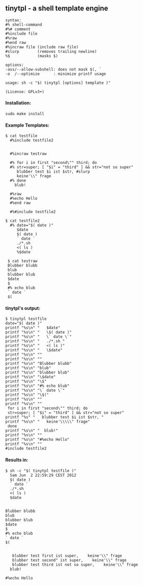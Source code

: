   
## tinytpl - a shell template engine

    syntax:
    #% shell-command
    #%# comment
    #%include file
    #%raw 
    #%end raw
    #%incraw file (include raw file)
    #slurp        (removes trailing newline)
    %$            (masks $)    

    options:
    -ass/--allow-subshell: does not mask $(, ´
    -o  /--optimize      : minimize printf usage
    
    usage: sh -c "$( tinytpl [options] template )"
     
    (License: GPLv3+)

#### Installation:

    sudo make install

#### Example Templates: 
    $ cat testfile
      #%include testfile2
      
      
      #%incraw testraw
       
      #% for i in first "second\"" third; do 
      #% str=super; [ "$i" = "third" ] && str="not so super" 
         blubber test $i ist $str, #slurp
         keine'\\" frage
      #% done 
        blub!
      
      #%raw
      #%echo Hello
      #%end raw
    
      #%#include testfile2

    $ cat testfile2
      #% date="$( date )"
         $date
         $( date )
         ` date `
         ./*.sh 
         <( ls )
         %$date
     
     $ cat testraw 
     Blubber blubb
     blub
     blubber blub
     $date
     $
     #% echo blub
     ` date `
     $(

#### tinytpl's output:
    $ tinytpl testfile
    date="$( date )"
    printf "%s\n" "   $date"
    printf "%s\n" "   \$( date )"
    printf "%s\n" "   \` date \`"
    printf "%s\n" "   ./*.sh "
    printf "%s\n" "   <( ls )"
    printf "%s\n" "   \$date"
    printf "%s\n" ""
    printf "%s\n" ""
    printf "%s\n" "Blubber blubb"
    printf "%s\n" "blub"
    printf "%s\n" "blubber blub"
    printf "%s\n" "\$date"
    printf "%s\n" "\$"
    printf "%s\n" "#% echo blub"
    printf "%s\n" "\` date \`"
    printf "%s\n" "\$("
    printf "%s\n" ""
    printf "%s\n" ""
     for i in first "second\"" third; do 
     str=super; [ "$i" = "third" ] && str="not so super" 
    printf "%s" "   blubber test $i ist $str, "
    printf "%s\n" "   keine'\\\\\" frage"
     done 
    printf "%s\n" "  blub!"
    printf "%s\n" ""
    printf "%s\n" "#%echo Hello"
    printf "%s\n" ""
    #include testfile2

#### Results in:
    $ sh -c "$( tinytpl testfile )"
      Sam Jun  2 22:59:29 CEST 2012
      $( date )
      ` date `
      ./*.sh
      <( ls )
      $date
    
    
    Blubber blubb
    blub
    blubber blub
    $date
    $
    #% echo blub
    ` date `
    $(
    
    
       blubber test first ist super,    keine'\\" frage
       blubber test second" ist super,    keine'\\" frage
       blubber test third ist not so super,    keine'\\" frage
      blub!
     
    #%echo Hello
